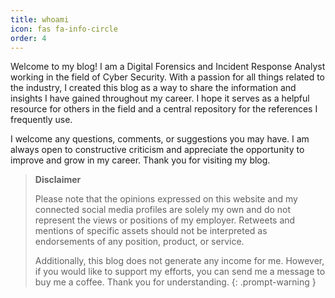 ```yaml
---
title: whoami
icon: fas fa-info-circle
order: 4
---
```


Welcome to my blog! I am a Digital Forensics and Incident Response Analyst working in the field of Cyber Security. With a passion for all things related to the industry, I created this blog as a way to share the information and insights I have gained throughout my career. I hope it serves as a helpful resource for others in the field and a central repository for the references I frequently use.

I welcome any questions, comments, or suggestions you may have. I am always open to constructive criticism and appreciate the opportunity to improve and grow in my career. Thank you for visiting my blog.

> **Disclaimer**
>
> Please note that the opinions expressed on this website and my connected social media profiles are solely my own and do not represent the views or positions of my employer. Retweets and mentions of specific assets should not be interpreted as endorsements of any position, product, or service.
>
> Additionally, this blog does not generate any income for me. However, if you would like to support my efforts, you can send me a message to buy me a coffee. Thank you for understanding.
{: .prompt-warning }